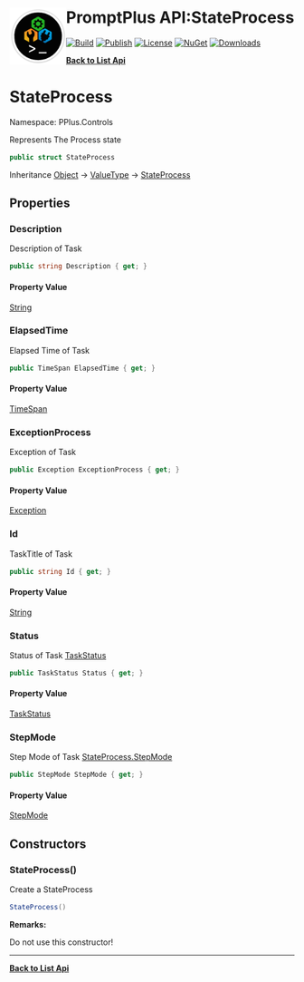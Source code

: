 # <img align="left" width="100" height="100" src="../images/icon.png">PromptPlus API:StateProcess 

[![Build](https://github.com/FRACerqueira/PromptPlus/workflows/Build/badge.svg)](https://github.com/FRACerqueira/PromptPlus/actions/workflows/build.yml)
[![Publish](https://github.com/FRACerqueira/PromptPlus/actions/workflows/publish.yml/badge.svg)](https://github.com/FRACerqueira/PromptPlus/actions/workflows/publish.yml)
[![License](https://img.shields.io/github/license/FRACerqueira/PromptPlus)](https://github.com/FRACerqueira/PromptPlus/blob/master/LICENSE)
[![NuGet](https://img.shields.io/nuget/v/PromptPlus)](https://www.nuget.org/packages/PromptPlus/)
[![Downloads](https://img.shields.io/nuget/dt/PromptPlus)](https://www.nuget.org/packages/PromptPlus/)

[**Back to List Api**](./apis.md)

# StateProcess

Namespace: PPlus.Controls

Represents The Process state

```csharp
public struct StateProcess
```

Inheritance [Object](https://docs.microsoft.com/en-us/dotnet/api/system.object) → [ValueType](https://docs.microsoft.com/en-us/dotnet/api/system.valuetype) → [StateProcess](./pplus.controls.stateprocess.md)

## Properties

### <a id="properties-description"/>**Description**

Description of Task

```csharp
public string Description { get; }
```

#### Property Value

[String](https://docs.microsoft.com/en-us/dotnet/api/system.string)<br>

### <a id="properties-elapsedtime"/>**ElapsedTime**

Elapsed Time of Task

```csharp
public TimeSpan ElapsedTime { get; }
```

#### Property Value

[TimeSpan](https://docs.microsoft.com/en-us/dotnet/api/system.timespan)<br>

### <a id="properties-exceptionprocess"/>**ExceptionProcess**

Exception of Task

```csharp
public Exception ExceptionProcess { get; }
```

#### Property Value

[Exception](https://docs.microsoft.com/en-us/dotnet/api/system.exception)<br>

### <a id="properties-id"/>**Id**

TaskTitle of Task

```csharp
public string Id { get; }
```

#### Property Value

[String](https://docs.microsoft.com/en-us/dotnet/api/system.string)<br>

### <a id="properties-status"/>**Status**

Status of Task [TaskStatus](https://docs.microsoft.com/en-us/dotnet/api/system.threading.tasks.taskstatus)

```csharp
public TaskStatus Status { get; }
```

#### Property Value

[TaskStatus](https://docs.microsoft.com/en-us/dotnet/api/system.threading.tasks.taskstatus)<br>

### <a id="properties-stepmode"/>**StepMode**

Step Mode of Task [StateProcess.StepMode](./pplus.controls.stateprocess.md#stepmode)

```csharp
public StepMode StepMode { get; }
```

#### Property Value

[StepMode](./pplus.controls.stepmode.md)<br>

## Constructors

### <a id="constructors-.ctor"/>**StateProcess()**

Create a StateProcess

```csharp
StateProcess()
```

**Remarks:**

Do not use this constructor!


- - -
[**Back to List Api**](./apis.md)
